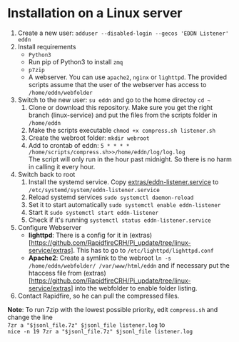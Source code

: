 # Installation on a Linux server

1. Create a new user: ``adduser --disabled-login --gecos 'EDDN Listener' eddn``
2. Install requirements
    * ``Python3``
    * Run pip of Python3 to install ``zmq``
    * ``p7zip``
    * A webserver. You can use ``apache2``, ``nginx`` or ``lighttpd``. The provided scripts assume that the user of the webserver has access to ``/home/eddn/webfolder``
3. Switch to the new user: ``su eddn`` and go to the home directoy ``cd ~``
    1. Clone or download this repository. Make sure you get the right branch (linux-service) and put the files from the scripts folder in ``/home/eddn``
    2. Make the scripts executable ``chmod +x compress.sh listener.sh``
    3. Create the webroot folder: ``mkdir webroot``
    4. Add to crontab of eddn: ``5 * * * * /home/scripts/compress.sh>>/home/eddn/log/log.log``\
    The script will only run in the hour past midnight. So there is no harm in calling it every hour.
4. Switch back to root
    1. Install the systemd service. Copy [extras/eddn-listener.service](https://github.com/RapidfireCRH/Pi_update/blob/linux-service/extras/eddn-listener.service) to ``/etc/systemd/system/eddn-listener.service``
    2. Reload systemd services ``sudo systemctl daemon-reload``
    3. Set it to start automatically ``sudo systemctl enable eddn-listener``
    4. Start it ``sudo systemctl start eddn-listener``
    5. Check if it's running ``systemctl status eddn-listener.service``
5. Configure Webserver
    * **lighttpd**: There is a config for it in (extras)[https://github.com/RapidfireCRH/Pi_update/tree/linux-service/extras]. This has to go to ``/etc/lighttpd/lighttpd.conf``
    * **Apache2**: Create a symlink to the webroot ``ln -s /home/eddn/webfolder/ /var/www/html/eddn`` and if necessary put the htaccess file from (extras)[https://github.com/RapidfireCRH/Pi_update/tree/linux-service/extras] into the webfolder to enable folder listing.
6. Contact Rapidfire, so he can pull the compressed files.


**Note**: To run 7zip with the lowest possible priority, edit ``compress.sh`` and change the line\
``7zr a "$jsonl_file.7z" $jsonl_file listener.log`` to\
``nice -n 19 7zr a "$jsonl_file.7z" $jsonl_file listener.log``
